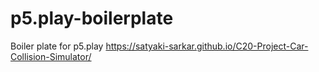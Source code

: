 # p5.play-boilerplate
Boiler plate for p5.play
https://satyaki-sarkar.github.io/C20-Project-Car-Collision-Simulator/
